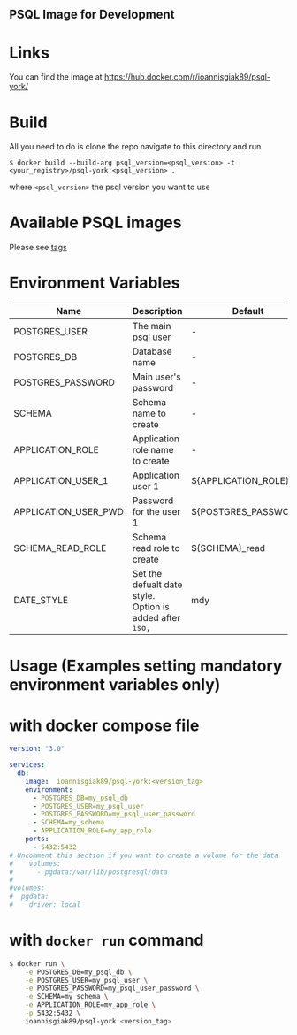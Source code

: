 ## PSQL Image for Development

# Links
You can find the image at https://hub.docker.com/r/ioannisgiak89/psql-york/

# Build
All you need to do is clone the repo navigate to this directory and run

```$ docker build --build-arg psql_version=<psql_version> -t <your_registry>/psql-york:<psql_version> .```

where `<psql_version>` the psql version you want to use

# Available PSQL images
Please see [tags](https://hub.docker.com/r/ioannisgiak89/psql-york/tags/)

# Environment Variables
| Name                 | Description                                               | Default               | Mandatory |
| -------------------- | --------------------------------------------------------- | --------------------- | --------- |
| POSTGRES_USER        | The main psql user                                        | -                     |   Yes     |
| POSTGRES_DB          | Database name                                             | -                     |   Yes     |
| POSTGRES_PASSWORD    | Main user's password                                      | -                     |   Yes     |
| SCHEMA               | Schema name to create                                     | -                     |   Yes     |
| APPLICATION_ROLE     | Application role name to create                           | -                     |   Yes     |
| APPLICATION_USER_1   | Application user 1                                        | ${APPLICATION_ROLE}_1 |   No      |
| APPLICATION_USER_PWD | Password for the user 1                                   | ${POSTGRES_PASSWORD}  |   No      |
| SCHEMA_READ_ROLE     | Schema read role to create                                | ${SCHEMA}_read        |   No      |
| DATE_STYLE           | Set the defualt date style. Option is added after `iso, ` | mdy                   |   No      |

# Usage (Examples setting mandatory environment variables only)

# with docker compose file

```yaml
version: "3.0"

services:
  db:
    image:  ioannisgiak89/psql-york:<version_tag>
    environment:
      - POSTGRES_DB=my_psql_db
      - POSTGRES_USER=my_psql_user
      - POSTGRES_PASSWORD=my_psql_user_password
      - SCHEMA=my_schema
      - APPLICATION_ROLE=my_app_role
    ports:
      - 5432:5432
# Uncomment this section if you want to create a volume for the data
#    volumes:
#      - pgdata:/var/lib/postgresql/data
#
#volumes:
#  pgdata:
#    driver: local
```

# with `docker run` command

```bash
$ docker run \
    -e POSTGRES_DB=my_psql_db \
    -e POSTGRES_USER=my_psql_user \
    -e POSTGRES_PASSWORD=my_psql_user_password \
    -e SCHEMA=my_schema \
    -e APPLICATION_ROLE=my_app_role \
    -p 5432:5432 \
    ioannisgiak89/psql-york:<version_tag>
```
